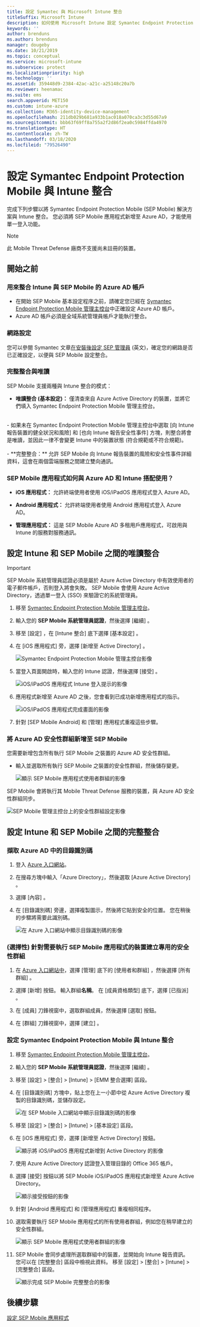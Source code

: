 ```yaml
---
title: 設定 Symantec 與 Microsoft Intune 整合
titleSuffix: Microsoft Intune
description: 如何使用 Microsoft Intune 設定 Symantec Endpoint Protection Mobile 解決方案，來控制行動裝置對公司資源的存取。
keywords: ''
author: brenduns
ms.author: brenduns
manager: dougeby
ms.date: 10/21/2019
ms.topic: conceptual
ms.service: microsoft-intune
ms.subservice: protect
ms.localizationpriority: high
ms.technology: ''
ms.assetid: 359448d9-2384-42ac-a21c-a25148c20a7b
ms.reviewer: heenamac
ms.suite: ems
search.appverid: MET150
ms.custom: intune-azure
ms.collection: M365-identity-device-management
ms.openlocfilehash: 211db029b681a933b1ac018a070ca3c3d55d67a9
ms.sourcegitcommit: bbb63f69ff8a755a2f2d86f2ea0c5984ffda4970
ms.translationtype: HT
ms.contentlocale: zh-TW
ms.lasthandoff: 03/18/2020
ms.locfileid: "79526490"
---
```

# <a name="set-up-symantec-endpoint-protection-mobile-integration-with-intune"></a>設定 Symantec Endpoint Protection Mobile 與 Intune 整合

完成下列步驟以將 Symantec Endpoint Protection Mobile (SEP Mobile) 解決方案與 Intune 整合。 您必須將 SEP Mobile 應用程式新增至 Azure AD，才能使用單一登入功能。

> [!NOTE]
> 此 Mobile Threat Defense 廠商不支援尚未註冊的裝置。

## <a name="before-you-begin"></a>開始之前

### <a name="azure-ad-account-used-to-integrate-intune-and-sep-mobile"></a>用來整合 Intune 與 SEP Mobile 的 Azure AD 帳戶

- 在開始 SEP Mobile 基本設定程序之前，請確定您已經在 [Symantec Endpoint Protection Mobile 管理主控台](https://aad.skycure.com)中正確設定 Azure AD 帳戶。
- Azure AD 帳戶必須是全域系統管理員帳戶才能執行整合。
### <a name="network-setup"></a>網路設定

您可以參閱 Symantec 文章[在安裝後設定 SEP 管理員](http://techdocs.broadcom.com/content/broadcom/techdocs/us/en/symantec-security-software/endpoint-security-and-management/endpoint-protection/14-2-x/Getting_Started_with_Symantec_Endpoint_Protection__1/installing-with-a-custom-configuration-v116874998-d3814e1541.html) \(英文\)，確定您的網路是否已正確設定，以便與 SEP Mobile 設定整合。

### <a name="full-integration-vs-read-only"></a>完整整合與唯讀

SEP Mobile 支援兩種與 Intune 整合的模式：

- **唯讀整合 (基本設定)：** 僅清查來自 Azure Active Directory 的裝置，並將它們填入 Symantec Endpoint Protection Mobile 管理主控台。
<br>
  - 如果未在 Symantec Endpoint Protection Mobile 管理主控台中選取 [向 Intune 報告裝置的健全狀況和風險]  和 [也向 Intune 報告安全性事件]  方塊，則整合將會是唯讀，並因此一律不會變更 Intune 中的裝置狀態 (符合規範或不符合規範)。
<br></br>
- **完整整合：** 允許 SEP Mobile 向 Intune 報告裝置的風險和安全性事件詳細資料，這會在兩個雲端服務之間建立雙向通訊。

### <a name="how-are-the-sep-mobile-apps-used-with-azure-ad-and-intune"></a>SEP Mobile 應用程式如何與 Azure AD 和 Intune 搭配使用？

- **iOS 應用程式：** 允許終端使用者使用 iOS/iPadOS 應用程式登入 Azure AD。

- **Android 應用程式：** 允許終端使用者使用 Android 應用程式登入 Azure AD。

- **管理應用程式：** 這是 SEP Mobile Azure AD 多租用戶應用程式，可啟用與 Intune 的服務對服務通訊。

## <a name="to-set-up-the-read-only-integration-between-intune-and-sep-mobile"></a>設定 Intune 和 SEP Mobile 之間的唯讀整合

> [!IMPORTANT]
> SEP Mobile 系統管理員認證必須是屬於 Azure Active Directory 中有效使用者的電子郵件帳戶，否則登入將會失敗。 SEP Mobile 會使用 Azure Active Directory，透過單一登入 (SSO) 來驗證它的系統管理員。

1. 移至 [Symantec Endpoint Protection Mobile 管理主控台](https://aad.skycure.com)。

2. 輸入您的 **SEP Mobile 系統管理員認證**，然後選擇 [繼續]  。

3. 移至 [設定]  ，在 [Intune 整合]  底下選擇 [基本設定]  。

4. 在 [iOS 應用程式]  旁，選擇 [新增至 Active Directory]  。

    ![Symantec Endpoint Protection Mobile 管理主控台影像](./media/skycure-mtd-connector-integration/symantec-portal-basic-add.png)

5. 當登入頁面開啟時，輸入您的 Intune 認證，然後選擇 [接受]  。

    ![iOS/iPadOS 應用程式 Intune 登入提示的影像](./media/skycure-mtd-connector-integration/symantec-portal-basic-accept.png)

6. 應用程式新增至 Azure AD 之後，您會看到已成功新增應用程式的指示。

    ![iOS/iPadOS 應用程式完成畫面的影像](./media/skycure-mtd-connector-integration/symantec-portal-basic-added.png)

7. 針對 [SEP Mobile Android]  和 [管理]  應用程式重複這些步驟。

### <a name="add-an-azure-ad-security-group-into-sep-mobile"></a>將 Azure AD 安全性群組新增至 SEP Mobile

您需要新增包含所有執行 SEP Mobile 之裝置的 Azure AD 安全性群組。

- 輸入並選取所有執行 SEP Mobile 之裝置的安全性群組，然後儲存變更。

    ![顯示 SEP Mobile 應用程式使用者群組的影像](./media/skycure-mtd-connector-integration/symantec-portal-basic-groups.png)

SEP Mobile 會將執行其 Mobile Threat Defense 服務的裝置，與 Azure AD 安全性群組同步。

![SEP Mobile 管理主控台上的安全性群組設定影像](./media/skycure-mtd-connector-integration/symantec-portal-basic-status.png)

## <a name="to-set-up-the-full-integration-between-intune-and-sep-mobile"></a>設定 Intune 和 SEP Mobile 之間的完整整合

### <a name="retrieve-the-directory-id-in-azure-ad"></a>擷取 Azure AD 中的目錄識別碼

1. 登入 [Azure 入口網站](https://portal.azure.com)。

2. 在搜尋方塊中輸入「Azure Directory」，然後選取 [Azure Active Directory]  。

3. 選擇 [內容]  。

4. 在 [目錄識別碼]  旁邊，選擇複製圖示，然後將它貼到安全的位置。 您在稍後的步驟將需要此識別碼。

    ![在 Azure 入口網站中顯示目錄識別碼的影像](./media/skycure-mtd-connector-integration/symantec-azure-portal-directory-ID.png)

### <a name="optional-create-a-dedicated-security-group-for-devices-that-need-to-run-the-sep-mobile-apps"></a>(選擇性) 針對需要執行 SEP Mobile 應用程式的裝置建立專用的安全性群組
1. 在 [Azure 入口網站中](https://portal.azure.com)，選擇 [管理]  底下的 [使用者和群組]  ，然後選擇 [所有群組]  。

2. 選擇 [新增]  按鈕。 輸入群組**名稱**。 在 [成員資格類型]  底下，選擇 [已指派]  。

3. 在 [成員]  刀鋒視窗中，選取群組成員，然後選擇 [選取]  按鈕。

4. 在 [群組]  刀鋒視窗中，選擇 [建立]  。

### <a name="set-up-the-integration-between-symantec-endpoint-protection-mobile-and-intune"></a>設定 Symantec Endpoint Protection Mobile 與 Intune 整合

1. 移至 [Symantec Endpoint Protection Mobile 管理主控台](https://aad.skycure.com)。

2. 輸入您的 **SEP Mobile 系統管理員認證**，然後選擇 [繼續]  。

3. 移至 [設定]   > [整合]   > [Intune]   > [EMM 整合選擇]  區段。

4. 在 [目錄識別碼]  方塊中，貼上您在上一小節中從 Azure Active Directory 複製的目錄識別碼，並儲存設定。

    ![在 SEP Mobile 入口網站中顯示目錄識別碼的影像](./media/skycure-mtd-connector-integration/symantec-portal-directory-ID.png)

5. 移至 [設定]   > [整合]   > [Intune]   > [基本設定]  區段。

6. 在 [iOS 應用程式]  旁，選擇 [新增至 Active Directory]  按鈕。

    ![顯示將 iOS/iPadOS 應用程式新增到 Active Directory 的影像](./media/skycure-mtd-connector-integration/symantec-portal-basic-add.png)

7. 使用 Azure Active Directory 認證登入管理目錄的 Office 365 帳戶。

8. 選擇 [接受]  按鈕以將 SEP Mobile iOS/iPadOS 應用程式新增至 Azure Active Directory。

    ![顯示接受按鈕的影像](./media/skycure-mtd-connector-integration/symantec-portal-basic-accept.png)

9. 針對 [Android 應用程式]  和 [管理應用程式]  重複相同程序。

10. 選取需要執行 SEP Mobile 應用程式的所有使用者群組，例如您在稍早建立的安全性群組。

    ![顯示 SEP Mobile 應用程式使用者群組的影像](./media/skycure-mtd-connector-integration/symantec-portal-basic-groups.png)

11. SEP Mobile 會同步處理所選取群組中的裝置，並開始向 Intune 報告資訊。 您可以在 [完整整合] 區段中檢視此資料。 移至 [設定]   > [整合]   > [Intune]   > [完整整合]  區段。

     ![顯示完成 SEP Mobile 完整整合的影像](./media/skycure-mtd-connector-integration/symantec-portal-basic-status.PNG)
## <a name="next-steps"></a>後續步驟

[設定 SEP Mobile 應用程式](mtd-apps-ios-app-configuration-policy-add-assign.md)
